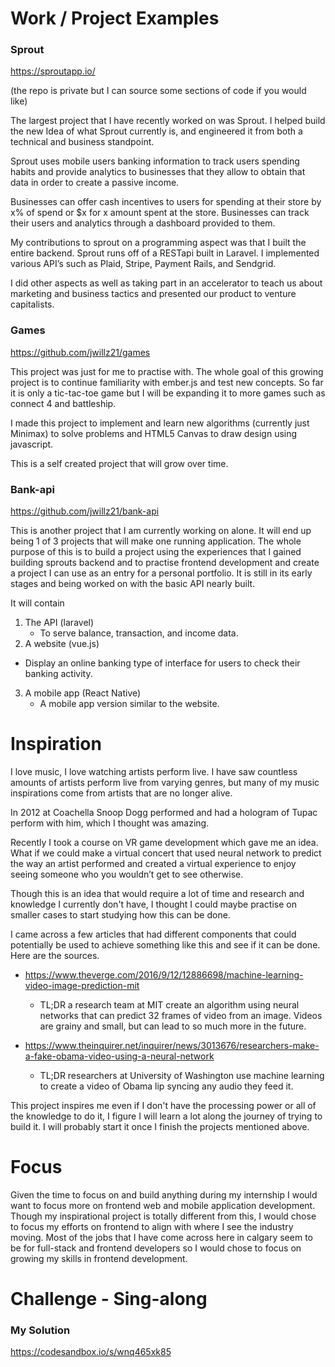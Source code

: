# Work / Project Examples

### Sprout

https://sproutapp.io/

(the repo is private but I can source some sections of code if you would like)

The largest project that I have recently worked on was Sprout. I helped build the new Idea of what Sprout currently is, and engineered it from both a technical and business standpoint.

Sprout uses mobile users banking information to track users spending habits and provide analytics to businesses that they allow to obtain that data in order to create a passive income.

Businesses can offer cash incentives to users for spending at their store by x% of spend or $x for x amount spent at the store. Businesses can track their users and analytics through a dashboard provided to them.

My contributions to sprout on a programming aspect was that I built the entire backend. Sprout runs off of a RESTapi built in Laravel. I implemented various API’s such as Plaid, Stripe, Payment Rails, and Sendgrid.

I did other aspects as well as taking part in an accelerator to teach us about marketing and business tactics and presented our product to venture capitalists.

### Games

https://github.com/jwillz21/games

This project was just for me to practise with. The whole goal of this growing project is to continue familiarity with ember.js and test new concepts. So far it is only a tic-tac-toe game but I will be expanding it to more games such as connect 4 and battleship.

I made this project to implement and learn new algorithms (currently just Minimax) to solve problems and HTML5 Canvas to draw design using javascript.

This is a self created project that will grow over time.


### Bank-api

https://github.com/jwillz21/bank-api

This is another project that I am currently working on alone. It will end up being 1 of 3 projects that will make one running application. The whole purpose of this is to build a project using the experiences that I gained building sprouts backend and to practise frontend development and create a project I can use as an entry for a personal portfolio. It is still in its early stages and being worked on with the basic API nearly built.

It will contain
1. The API (laravel)
    * To serve balance, transaction, and income data.
2. A website (vue.js)
  * Display an online banking type of interface for users to check their banking activity.
3. A mobile app (React Native)
    * A mobile app version similar to the website.

# Inspiration

I love music, I love watching artists perform live. I have saw countless amounts of artists perform live from varying genres, but many of my music inspirations come from artists that are no longer alive.

In 2012 at Coachella Snoop Dogg performed and had a hologram of Tupac perform with him, which I thought was amazing.

Recently I took a course on VR game development which gave me an idea. What if we could make a virtual concert that used neural network to predict the way an artist performed and created a virtual experience to enjoy seeing someone who you wouldn’t get to see otherwise.

Though this is an idea that would require a lot of time and research and knowledge I currently don't have, I thought I could maybe practise on smaller cases to start studying how this can be done.

I came across a few articles that had different components that could potentially be used to achieve something like this and see if it can be done. Here are the sources.

* https://www.theverge.com/2016/9/12/12886698/machine-learning-video-image-prediction-mit
    * TL;DR a research team at MIT create an algorithm using neural networks that can predict 32 frames of video from an image. Videos are grainy and small, but can lead to so much more in the future.

* https://www.theinquirer.net/inquirer/news/3013676/researchers-make-a-fake-obama-video-using-a-neural-network
    * TL;DR researchers at University of Washington use machine learning to create a video of Obama lip syncing any audio they feed it.


This project inspires me even if I don't have the processing power or all of the knowledge to do it, I figure I will learn a lot along the journey of trying to build it. I will probably start it once I finish the projects mentioned above.

# Focus

Given the time to focus on and build anything during my internship I would want to focus more on frontend web and mobile application development. Though my inspirational project is totally different from this, I would chose to focus my efforts on frontend to align with where I see the industry moving. Most of the jobs that I have come across here in calgary seem to be for full-stack and frontend developers so I would chose to focus on growing my skills in frontend development.


# Challenge - Sing-along

### My Solution
https://codesandbox.io/s/wnq465xk85
